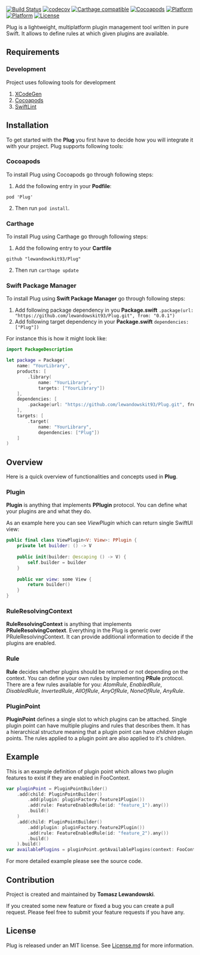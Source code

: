 [![Build Status](https://travis-ci.org/lewandowskit93/Plug.svg?branch=master)](https://travis-ci.org/lewandowskit93/Plug)
[![codecov](https://codecov.io/gh/lewandowskit93/Plug/branch/master/graph/badge.svg)](https://codecov.io/gh/lewandowskit93/Plug)
[![Carthage compatible](https://img.shields.io/badge/Carthage-Compatible-brightgreen.svg?style=flat)](https://github.com/Carthage/Carthage)
[![Cocoapods](https://img.shields.io/cocoapods/v/Plug.svg?style=flat)](https://cocoapods.org/pods/Plug)
[![Platform](https://img.shields.io/cocoapods/p/Plug.svg?style=flat)](https://cocoapods.org/pods/Plug)
[![Platform](https://img.shields.io/badge/Platform-linux-brightgreen.svg)](#)
[![License](https://img.shields.io/cocoapods/l/Plug.svg?style=flat)](https://cocoapods.org/pods/Plug)

Plug is a lightweight, multiplatform plugin management tool written in pure Swift. It allows to define rules at which given plugins are available.

## Requirements

### Development
Project uses following tools for development
1. [XCodeGen](https://github.com/yonaskolb/XcodeGen)
2. [Cocoapods](https://cocoapods.org)
3. [SwiftLint](https://github.com/realm/SwiftLint)

## Installation

To get started with the **Plug** you first have to decide how you will integrate it with your project. Plug supports following tools:

### Cocoapods

To install Plug using Cocoapods go through following steps:

1. Add the following entry in your **Podfile**:
```
pod 'Plug'
```
2. Then run `pod install`.


### Carthage

To install Plug using Carthage go through following steps:

1. Add the following entry to your **Cartfile**

```
github "lewandowskit93/Plug"
```

2. Then run ```carthage update```

### Swift Package Manager

To install Plug using **Swift Package Manager** go through following steps:

1. Add following package dependency in you **Package.swift** ``` .package(url: "https://github.com/lewandowskit93/Plug.git", from: "0.0.1") ```
2. Add following target dependency in your **Package.swift** ``` dependencies: ["Plug"]) ```

For instance this is how it might look like:
```swift
import PackageDescription

let package = Package(
    name: "YourLibrary",
    products: [
        .library(
            name: "YourLibrary",
            targets: ["YourLibrary"])
    ],
    dependencies: [
        .package(url: "https://github.com/lewandowskit93/Plug.git", from: "0.0.1")
    ],
    targets: [
        .target(
            name: "YourLibrary",
            dependencies: ["Plug"])
    ]
)
```

## Overview

Here is a quick overview of functionalities and concepts used in **Plug**.

### Plugin

**Plugin** is anything that implements **PPlugin** protocol. You can define what your plugins are and what they do.

As an example here you can see *ViewPlugin* which can return single SwiftUI view:
```swift
public final class ViewPlugin<V: View>: PPlugin {
    private let builder: () -> V
    
    public init(builder: @escaping () -> V) {
        self.builder = builder
    }
    
    public var view: some View {
        return builder()
    }
}
```

### RuleResolvingContext

**RuleResolvingContext** is anything that implements **PRuleResolvingContext**. Everything in the Plug is generic over PRuleResolvingContext. It can provide additional information to decide if the plugins are enabled.

### Rule

**Rule** decides whether plugins should be returned or not depending on the context. You can define your own rules by implementing **PRule** protocol.
There are a few rules available for you: *AtomRule*, *EnabledRule*, *DisabledRule*, *InvertedRule*, *AllOfRule*, *AnyOfRule*, *NoneOfRule*, *AnyRule*.

### PluginPoint

**PluginPoint** defines a single slot to which plugins can be attached. Single plugin point can have multiple plugins and rules that describes them. It has a hierarchical structure meaning that a plugin point can have *children* plugin points. The rules applied to a plugin point are also applied to it's children.

## Example

This is an example definition of plugin point which allows two plugin features to exist if they are enabled in FooContext.

```swift
var pluginPoint = PluginPointBuilder()
    .add(child: PluginPointBuilder()
        .add(plugin: pluginFactory.feature1Plugin())
        .add(rule: FeatureEnabledRule(id: "feature_1").any())
        .build()
    )
    .add(child: PluginPointBuilder()
        .add(plugin: pluginFactory.feature2Plugin())
        .add(rule: FeatureEnabledRule(id: "feature_2").any())
        .build()
    ).build()
var availablePlugins = pluginPoint.getAvailablePlugins(context: FooContext())
```

For more detailed example please see the source code.

## Contribution

Project is created and maintained by **Tomasz Lewandowski**.

If you created some new feature or fixed a bug you can create a pull request. Please feel free to submit your feature requests if you have any.

## License

Plug is released under an MIT license. See [License.md](LICENSE.md) for more information.
